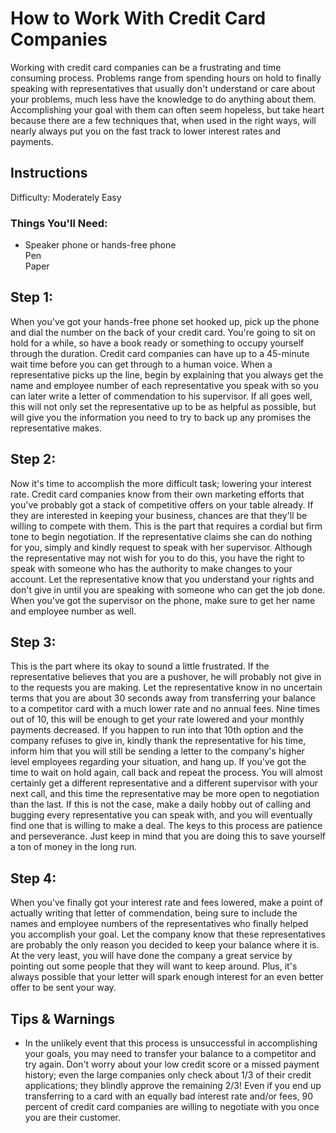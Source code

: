 # How to Work With Credit Card Companies

Working with credit card companies can be a frustrating and time consuming process. Problems range from spending hours on hold to finally speaking with representatives that usually don't understand or care about your problems, much less have the knowledge to do anything about them. Accomplishing your goal with them can often seem hopeless, but take heart because there are a few techniques that, when used in the right ways, will nearly always put you on the fast track to lower interest rates and payments.

## Instructions

Difficulty: Moderately Easy

### Things You'll Need:

- Speaker phone or hands-free phone   
Pen   
Paper

## Step 1:  


When you've got your hands-free phone set hooked up, pick up the phone and dial the number on the back of your credit card. You're going to sit on hold for a while, so have a book ready or something to occupy yourself through the duration. Credit card companies can have up to a 45-minute wait time before you can get through to a human voice. When a representative picks up the line, begin by explaining that you always get the name and employee number of each representative you speak with so you can later write a letter of commendation to his supervisor. If all goes well, this will not only set the representative up to be as helpful as possible, but will give you the information you need to try to back up any promises the representative makes.

## Step 2:  


Now it's time to accomplish the more difficult task; lowering your interest rate. Credit card companies know from their own marketing efforts that you've probably got a stack of competitive offers on your table already. If they are interested in keeping your business, chances are that they'll be willing to compete with them. This is the part that requires a cordial but firm tone to begin negotiation. If the representative claims she can do nothing for you, simply and kindly request to speak with her supervisor. Although the representative may not wish for you to do this, you have the right to speak with someone who has the authority to make changes to your account. Let the representative know that you understand your rights and don't give in until you are speaking with someone who can get the job done. When you've got the supervisor on the phone, make sure to get her name and employee number as well.

## Step 3:  


This is the part where its okay to sound a little frustrated. If the representative believes that you are a pushover, he will probably not give in to the requests you are making. Let the representative know in no uncertain terms that you are about 30 seconds away from transferring your balance to a competitor card with a much lower rate and no annual fees. Nine times out of 10, this will be enough to get your rate lowered and your monthly payments decreased. If you happen to run into that 10th option and the company refuses to give in, kindly thank the representative for his time, inform him that you will still be sending a letter to the company's higher level employees regarding your situation, and hang up. If you've got the time to wait on hold again, call back and repeat the process. You will almost certainly get a different representative and a different supervisor with your next call, and this time the representative may be more open to negotiation than the last. If this is not the case, make a daily hobby out of calling and bugging every representative you can speak with, and you will eventually find one that is willing to make a deal. The keys to this process are patience and perseverance. Just keep in mind that you are doing this to save yourself a ton of money in the long run.

## Step 4:  


When you've finally got your interest rate and fees lowered, make a point of actually writing that letter of commendation, being sure to include the names and employee numbers of the representatives who finally helped you accomplish your goal. Let the company know that these representatives are probably the only reason you decided to keep your balance where it is. At the very least, you will have done the company a great service by pointing out some people that they will want to keep around. Plus, it's always possible that your letter will spark enough interest for an even better offer to be sent your way.


## Tips & Warnings

- In the unlikely event that this process is unsuccessful in accomplishing your goals, you may need to transfer your balance to a competitor and try again. Don't worry about your low credit score or a missed payment history; even the large companies only check about 1/3 of their credit applications; they blindly approve the remaining 2/3! Even if you end up transferring to a card with an equally bad interest rate and/or fees, 90 percent of credit card companies are willing to negotiate with you once you are their customer.

